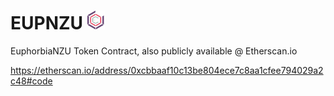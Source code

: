 # EUPNZU <img src="/euphorbia-carbon-token-logo.png" height="30">
EuphorbiaNZU Token Contract, also publicly available @ Etherscan.io

https://etherscan.io/address/0xcbbaaf10c13be804ece7c8aa1cfee794029a2c48#code
